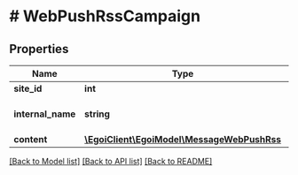 # # WebPushRssCampaign

## Properties

Name | Type | Description | Notes
------------ | ------------- | ------------- | -------------
**site_id** | **int** |  |
**internal_name** | **string** | Webpush campaign internal title |
**content** | [**\EgoiClient\EgoiModel\MessageWebPushRss**](MessageWebPushRss.md) |  |

[[Back to Model list]](../../README.md#models) [[Back to API list]](../../README.md#endpoints) [[Back to README]](../../README.md)
